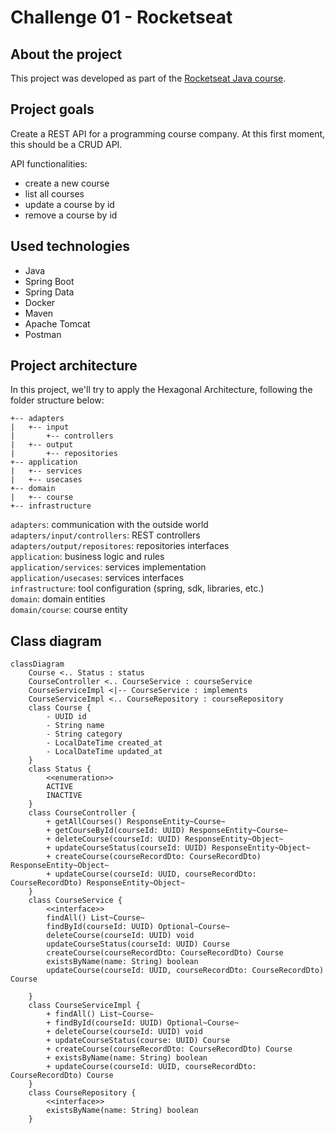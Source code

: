 # Challenge 01 - Rocketseat

## About the project
This project was developed as part of the [Rocketseat Java course](https://app.rocketseat.com.br/journey/java/contents).

## Project goals
Create a REST API for a programming course company. At this first moment, this should be a CRUD API.

API functionalities:

- create a new course
- list all courses
- update a course by id
- remove a course by id

## Used technologies
- Java
- Spring Boot
- Spring Data
- Docker
- Maven
- Apache Tomcat
- Postman

## Project architecture

In this project, we'll try to apply the Hexagonal Architecture, following the folder structure below:
```src
+-- adapters
|   +-- input
|       +-- controllers
|   +-- output
|       +-- repositories
+-- application
|   +-- services
|   +-- usecases
+-- domain
|   +-- course
+-- infrastructure
```

`adapters`: communication with the outside world  
`adapters/input/controllers`: REST controllers  
`adapters/output/repositores`: repositories interfaces  
`application`: business logic and rules  
`application/services`: services implementation  
`application/usecases`: services interfaces  
`infrastructure`: tool configuration (spring, sdk, libraries, etc.)  
`domain`: domain entities  
`domain/course`: course entity  

## Class diagram
```mermaid
classDiagram
    Course <.. Status : status
    CourseController <.. CourseService : courseService
    CourseServiceImpl <|-- CourseService : implements
    CourseServiceImpl <.. CourseRepository : courseRepository
    class Course {
        - UUID id
        - String name
        - String category
        - LocalDateTime created_at
        - LocalDateTime updated_at
    }
    class Status {
        <<enumeration>>
        ACTIVE
        INACTIVE
    }
    class CourseController {
        + getAllCourses() ResponseEntity~Course~
        + getCourseById(courseId: UUID) ResponseEntity~Course~
        + deleteCourse(courseId: UUID) ResponseEntity~Object~
        + updateCourseStatus(courseId: UUID) ResponseEntity~Object~
        + createCourse(courseRecordDto: CourseRecordDto) ResponseEntity~Object~
        + updateCourse(courseId: UUID, courseRecordDto: CourseRecordDto) ResponseEntity~Object~
    }
    class CourseService {
        <<interface>>
        findAll() List~Course~
        findById(courseId: UUID) Optional~Course~
        deleteCourse(courseId: UUID) void
        updateCourseStatus(courseId: UUID) Course
        createCourse(courseRecordDto: CourseRecordDto) Course
        existsByName(name: String) boolean
        updateCourse(courseId: UUID, courseRecordDto: CourseRecordDto) Course
    
    }
    class CourseServiceImpl {
        + findAll() List~Course~
        + findById(courseId: UUID) Optional~Course~
        + deleteCourse(courseId: UUID) void
        + updateCourseStatus(course: UUID) Course
        + createCourse(courseRecordDto: CourseRecordDto) Course
        + existsByName(name: String) boolean
        + updateCourse(courseId: UUID, courseRecordDto: CourseRecordDto) Course
    }
    class CourseRepository {
        <<interface>>
        existsByName(name: String) boolean
    }
```